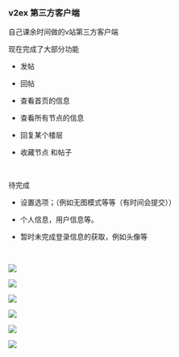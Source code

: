 ### v2ex 第三方客户端

自己课余时间做的v站第三方客户端

现在完成了大部分功能

- 发帖

- 回帖

- 查看首页的信息

- 查看所有节点的信息

- 回复某个楼层

- 收藏节点 和帖子

  ​

待完成

- 设置选项；（例如无图模式等等（有时间会提交））

- 个人信息，用户信息等。

- 暂时未完成登录信息的获取，例如头像等

  ​

![](http://i4.buimg.com/567571/78c8375e496e1663.jpg)

![](http://i4.buimg.com/567571/7c2606fd269ddede.jpg)

![](http://i2.muimg.com/567571/bccf09e6b25b0bcf.jpg)

![](http://i4.buimg.com/567571/52d35d2d8ec379e8.jpg)



![](http://i4.buimg.com/567571/3d888e2ee0e13a08.jpg)

![](http://i2.muimg.com/567571/5ea0bd4df83fc9d8.jpg)